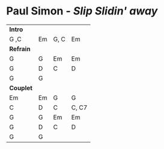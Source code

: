 <link rel="stylesheet" media="all" href="../songbook.css">

# Paul Simon - *Slip Slidin' away*

|       |       |       |       |
| ----- | ----- | ----- | ----- |
|__Intro__
| G ,C  | Em    | G, C  | Em    |
|__Refrain__
| G     | G     | Em    | Em    |
| G     | D     | C     | D     |
| G     | G     |
|__Couplet__
| Em    | Em    | G     | G     |
| C     | D     | C     | C, C7 |
| G     | G     | Em    | Em    |
| G     | D     | C     | D     |
| G     | G     |
